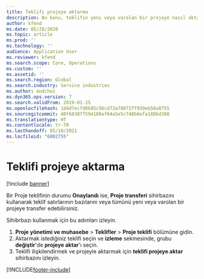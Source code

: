 ```yaml
---
title: Teklifi projeye aktarma
description: Bu konu, teklifin yeni veya varolan bir projeye nasıl aktarılacağı hakkında bilgi sağlar.
author: kfend
ms.date: 05/28/2020
ms.topic: article
ms.prod: ''
ms.technology: ''
audience: Application User
ms.reviewer: kfend
ms.search.scope: Core, Operations
ms.custom: ''
ms.assetid: ''
ms.search.region: Global
ms.search.industry: Service industries
ms.author: andchoi
ms.dyn365.ops.version: 7
ms.search.validFrom: 2019-01-15
ms.openlocfilehash: 1d4d7ecfd8685c56cd73a780727f939eb58a8755
ms.sourcegitcommit: 40f68387f594180af64a5e5c748b6efa188bd300
ms.translationtype: HT
ms.contentlocale: tr-TR
ms.lasthandoff: 05/10/2021
ms.locfileid: "6002755"
---
```

# <a name="transfer-a-quotation-to-a-project"></a>Teklifi projeye aktarma

[!include [banner](../includes/banner.md)]

Bir Proje teklifinin durumu **Onaylandı** ise, **Proje transferi** sihirbazını kullanarak teklif satırlarının bazılarını veya tümünü yeni veya varolan bir projeye transfer edebilirsiniz. 

Sihibrbazı kullanmak için bu adımları izleyin.

1. **Proje yönetimi ve muhasebe** > **Teklifler** > **Proje teklifi** bölümüne gidin.
2. Aktarmak istediğiniz teklifi seçin ve **izleme** sekmesinde, grubu **değiştir**'de **projeye aktar**'ı seçin.
3. Teklifi ilişkilendirmek ve projeyle aktarmak için **teklifi projeye aktar** sihirbazını izleyin.


[!INCLUDE[footer-include](../includes/footer-banner.md)]